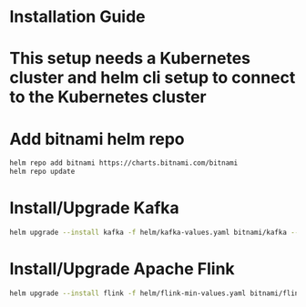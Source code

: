 # Installation Guide

# This setup needs a Kubernetes cluster and helm cli setup to connect to the Kubernetes cluster

# Add bitnami helm repo
```sh
helm repo add bitnami https://charts.bitnami.com/bitnami
helm repo update
```

# Install/Upgrade Kafka 
```sh
helm upgrade --install kafka -f helm/kafka-values.yaml bitnami/kafka --namespace=kafka --create-namespace
```

# Install/Upgrade Apache Flink
```sh
helm upgrade --install flink -f helm/flink-min-values.yaml bitnami/flink --namespace=flink --create-namespace
```
